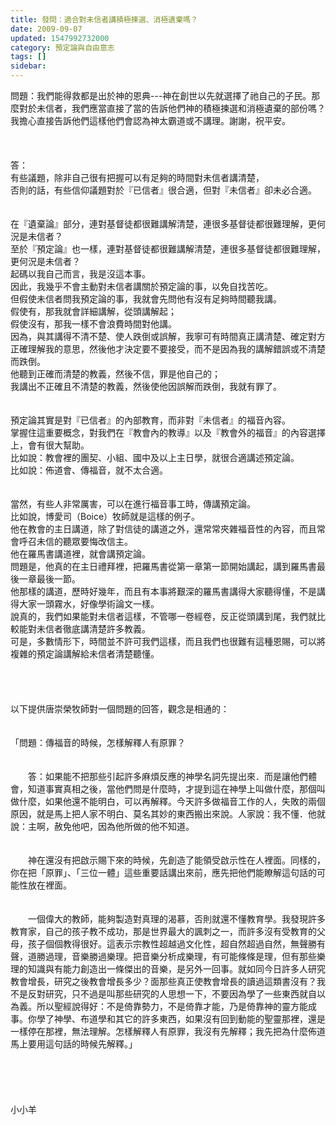 ```yaml
---
title: 發問：適合對未信者講積極揀選、消極遺棄嗎？
date: 2009-09-07
updated: 1547992732000
category: 預定論與自由意志
tags: []
sidebar: 
---
```


<p>問題：我們能得救都是出於神的恩典---神在創世以先就選擇了祂自己的子民。那麼對於未信者，我們應當直接了當的告訴他們神的積極揀選和消極遺棄的部份嗎？我擔心直接告訴他們這樣他們會認為神太霸道或不講理。謝謝，祝平安。<!--more--><br/><br/><br/><br/>答：<br/>有些議題，除非自己很有把握可以有足夠的時間對未信者講清楚，<br/>否則的話，有些信仰議題對於『已信者』很合適，但對『未信者』卻未必合適。<br/> <br/><br/>在『遺棄論』部分，連對基督徒都很難講解清楚，連很多基督徒都很難理解，更何況是未信者？<br/>至於『預定論』也一樣，連對基督徒都很難講解清楚，連很多基督徒都很難理解，更何況是未信者？<br/>起碼以我自己而言，我是沒這本事。<br/>因此，我幾乎不會主動對未信者講關於預定論的事，以免自找苦吃。<br/>但假使未信者問我預定論的事，我就會先問他有沒有足夠時間聽我講。<br/>假使有，那我就會詳細講解，從頭講解起；<br/>假使沒有，那我一樣不會浪費時間對他講。<br/>因為，與其講得不清不楚、使人跌倒或誤解，我寧可有時間真正講清楚、確定對方正確理解我的意思，然後他才決定要不要接受，而不是因為我的講解錯誤或不清楚而跌倒。<br/>他聽到正確而清楚的教義，然後不信，罪是他自己的；<br/>我講出不正確且不清楚的教義，然後使他因誤解而跌倒，我就有罪了。<br/> <br/><br/>預定論其實是對『已信者』的內部教育，而非對『未信者』的福音內容。<br/>掌握住這重要概念，對我們在『教會內的教導』以及『教會外的福音』的內容選擇上，會有很大幫助。<br/>比如說：教會裡的團契、小組、國中及以上主日學，就很合適講述預定論。<br/>比如說：佈道會、傳福音，就不太合適。<br/><br/><br/>當然，有些人非常厲害，可以在進行福音事工時，傳講預定論。<br/>比如說，博愛司（Boice）牧師就是這樣的例子。<br/>他在教會的主日講道，除了對信徒的講道之外，還常常夾雜福音性的內容，而且常會呼召未信的聽眾要悔改信主。<br/>他在羅馬書講道裡，就會講預定論。<br/>問題是，他真的在主日禮拜裡，把羅馬書從第一章第一節開始講起，講到羅馬書最後一章最後一節。<br/>他那樣的講道，歷時好幾年，而且有本事將艱深的羅馬書講得大家聽得懂，不是講得大家一頭霧水，好像學術論文一樣。<br/>說真的，我們如果能對未信者這樣，不管哪一卷經卷，反正從頭講到尾，我們就比較能對未信者徹底講清楚許多教義。<br/>可是，多數情形下，時間並不許可我們這樣，而且我們也很難有這種恩賜，可以將複雜的預定論講解給未信者清楚聽懂。<br/><br/><br/><br/><br/>以下提供唐崇榮牧師對一個問題的回答，觀念是相通的：<br/> <br/><br/>「問題：傳福音的時候，怎樣解釋人有原罪？<br/><br/><br/>　　答：如果能不把那些引起許多麻煩反應的神學名詞先提出來．而是讓他們體會，知道事實真相之後，當他們問是什麼時，才提到這在神學上叫做什麼，那個叫做什麼，如果他還不能明白，可以再解釋。今天許多做福音工作的人，失敗的兩個原因，就是馬上把人家不明白、莫名其妙的東西搬出來說。人家說：我不懂．他就說：主啊，赦免他吧，因為他所做的他不知道。<br/><br/><br/>　　神在還沒有把啟示賜下來的時候，先創造了能領受啟示性在人裡面。同樣的，你在把「原罪」、「三位一體」這些重要話講出來前，應先把他們能瞭解這句話的可能性放在裡面。<br/><br/><br/>　　一個偉大的教師，能夠製造對真理的渴慕，否則就還不懂教育學。我發現許多教育家，自己的孩子教不成功，那是世界最大的諷刺之一，而許多沒有受教育的父母，孩子個個教得很好。這表示宗教性超越過文化性，超自然超過自然，無聲勝有聲，道勝過理，音樂勝過樂理。把音樂分析成樂理，有可能條條是理，但有那些樂理的知識與有能力創造出一條傑出的音樂，是另外一回事。就如同今日許多人研究教會增長，研究之後教會增長多少？面那些真正使教會增長的讀過這類書沒有？我不是反對研究，只不過是叫那些研究的人思想一下，不要因為學了一些東西就自以為義。所以聖經說得好：不是倚靠勢力，不是倚靠才能，乃是倚靠神的靈方能成事。你學了神學、布道學和其它的許多東西，如果沒有回到動能的聖靈那裡，還是一樣停在那裡，無法理解。怎樣解釋人有原罪，我沒有先解釋；我先把為什麼佈道馬上要用這句話的時候先解釋。」<br/> <br/><br/><br/><br/><br/>小小羊<br/><br/></p>